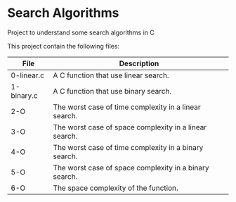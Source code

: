 # Search Algorithms

Project to understand some search algorithms in C

This project contain the following files:

| File | Description |
| ---- | ----------- |
| 0-linear.c | A C function that use linear search. |
| 1-binary.c | A C function that use binary search. |
| 2-O | The worst case of time complexity in a linear search. |
| 3-O | The worst case of space complexity in a linear search. |
| 4-O | The worst case of time complexity in a binary search. |
| 5-O | The worst case of space complexity in a binary search. |
| 6-O | The space complexity of the function. |
